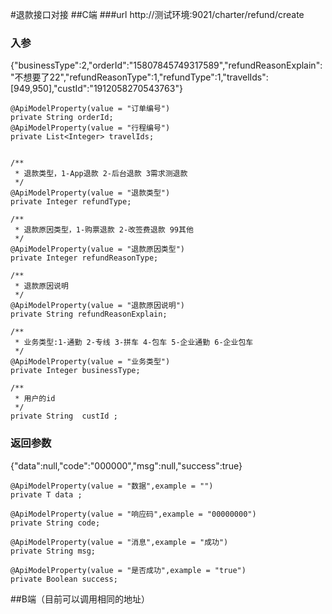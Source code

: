 #退款接口对接
##C端
###url http://测试环境:9021/charter/refund/create
### 入参
{"businessType":2,"orderId":"15807845749317589","refundReasonExplain":"不想要了22","refundReasonType":1,"refundType":1,"travelIds":[949,950],"custId":"1912058270543763"} 

    @ApiModelProperty(value = "订单编号")
    private String orderId;
    @ApiModelProperty(value = "行程编号")
    private List<Integer> travelIds;


    /**
     * 退款类型，1-App退款 2-后台退款 3需求测退款
     */
    @ApiModelProperty(value = "退款类型")
    private Integer refundType;

    /**
     * 退款原因类型，1-购票退款 2-改签费退款 99其他
     */
    @ApiModelProperty(value = "退款原因类型")
    private Integer refundReasonType;

    /**
     * 退款原因说明
     */
    @ApiModelProperty(value = "退款原因说明")
    private String refundReasonExplain;

    /**
     * 业务类型:1-通勤 2-专线 3-拼车 4-包车 5-企业通勤 6-企业包车
     */
    @ApiModelProperty(value = "业务类型")
    private Integer businessType;

    /**
     * 用户的id
     */
    private String  custId ;
    
### 返回参数
{"data":null,"code":"000000","msg":null,"success":true} 

    @ApiModelProperty(value = "数据",example = "")
    private T data ;

    @ApiModelProperty(value = "响应码",example = "00000000")
    private String code;

    @ApiModelProperty(value = "消息",example = "成功")
    private String msg;

    @ApiModelProperty(value = "是否成功",example = "true")
    private Boolean success;
    
    
##B端（目前可以调用相同的地址）
   
